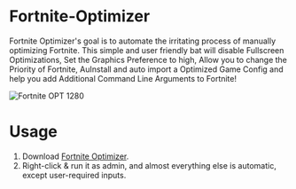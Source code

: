 # Fortnite-Optimizer
Fortnite Optimizer's goal is to automate the irritating process of manually optimizing Fortnite. This simple and user friendly bat will disable Fullscreen Optimizations, Set the Graphics Preference to high, Allow you to change the Priority of Fortnite, AuInstall and auto import a Optimized Game Config and help you add Additional Command Line Arguments to Fortnite!

![Fortnite OPT 1280](https://github.com/QuakedK/Fortnite-Optimizer/assets/124531365/ebe87772-5707-4d2f-b75e-30a6df7a6e9e)

# Usage
1. Download [Fortnite Optimizer](https://github.com/QuakedK/Fortnite-Optimizer/releases/download/Fortnite/Fortnite-Optimizer-V1.0.bat).
2. Right-click & run it as admin, and almost everything else is automatic, except user-required inputs.
